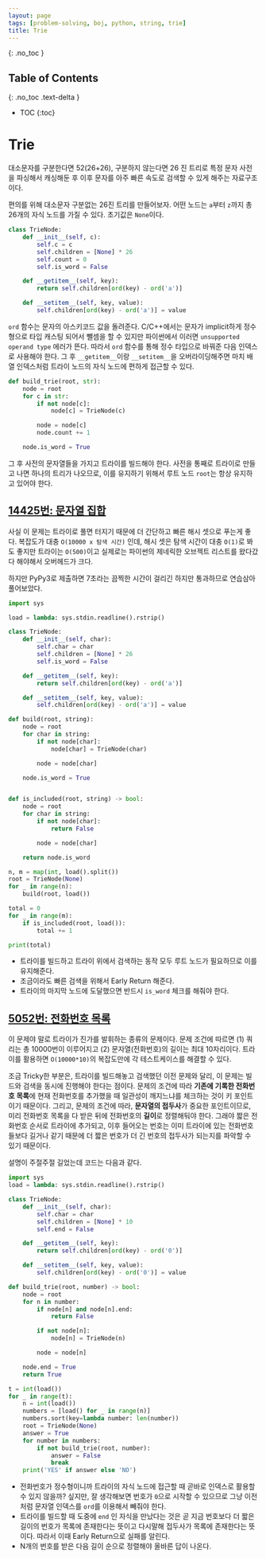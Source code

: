 ```yaml
---
layout: page
tags: [problem-solving, boj, python, string, trie]
title: Trie
---
```


{: .no_toc }
## Table of Contents
{: .no_toc .text-delta }
- TOC
{:toc}

# Trie
 대소문자를 구분한다면 52(26+26), 구분하지 않는다면 26 진 트리로 특정
 문자 사전을 파싱해서 캐싱해둔 후 이후 문자를 아주 빠른 속도로 검색할
 수 있게 해주는 자료구조이다.

 편의를 위해 대소문자 구분없는 26진 트리를 만들어보자. 어떤 노드는
 `a`부터 `z`까지 총 26개의 자식 노드를 가질 수 있다. 초기값은
 `None`이다.

``` python
class TrieNode:
    def __init__(self, c):
        self.c = c
        self.children = [None] * 26
        self.count = 0
        self.is_word = False

    def __getitem__(self, key):
        return self.children[ord(key) - ord('a')]

    def __setitem__(self, key, value):
        self.children[ord(key) - ord('a')] = value
```

 `ord` 함수는 문자의 아스키코드 값을 돌려준다. C/C++에서는 문자가
 implicit하게 정수형으로 타입 캐스팅 되어서 뺄셈을 할 수 있지만
 파이썬에서 이러면 `unsupported operand type` 에러가 뜬다. 따라서
 `ord` 함수를 통해 정수 타입으로 바꿔준 다음 인덱스로 사용해야
 한다. 그 후 `__getitem__`이랑 `__setitem__`을 오버라이딩해주면 마치
 배열 인덱스처럼 트라이 노드의 자식 노드에 편하게 접근할 수 있다.

``` python
def build_trie(root, str):
    node = root
    for c in str:
        if not node[c]:
            node[c] = TrieNode(c)

        node = node[c]
        node.count += 1

    node.is_word = True
```

  그 후 사전의 문자열들을 가지고 트라이를 빌드해야 한다. 사전을 통째로
  트라이로 만들고 나면 하나의 트리가 나오므로, 이를 유지하기 위해서
  루트 노드 `root`는 항상 유지하고 있어야 한다.

## [14425번: 문자열 집합](https://www.acmicpc.net/problem/14425)
 사실 이 문제는 트라이로 풀면 터지기 때문에 더 간단하고 빠른 해시
 셋으로 푸는게 좋다. 복잡도가 대충 `O(10000 x 탐색 시간)` 인데, 해시
 셋은 탐색 시간이 대충 `O(1)`로 봐도 좋지만 트라이는 `O(500)`이고
 실제로는 파이썬의 제네릭한 오브젝트 리스트를 왔다갔다 해야해서
 오버헤드가 크다.

 하지만 PyPy3로 제출하면 7초라는 끔찍한 시간이 걸리긴 하지만
 통과하므로 연습삼아 풀어보았다.

```python
import sys

load = lambda: sys.stdin.readline().rstrip()

class TrieNode:
    def __init__(self, char):
        self.char = char
        self.children = [None] * 26
        self.is_word = False

    def __getitem__(self, key):
        return self.children[ord(key) - ord('a')]

    def __setitem__(self, key, value):
        self.children[ord(key) - ord('a')] = value

def build(root, string):
    node = root
    for char in string:
        if not node[char]:
            node[char] = TrieNode(char)

        node = node[char]

    node.is_word = True


def is_included(root, string) -> bool:
    node = root
    for char in string:
        if not node[char]:
            return False

        node = node[char]

    return node.is_word

n, m = map(int, load().split())
root = TrieNode(None)
for _ in range(n):
    build(root, load())

total = 0
for _ in range(m):
    if is_included(root, load()):
        total += 1

print(total)
```

 - 트라이를 빌드하고 트라이 위에서 검색하는 동작 모두 루트 노드가
   필요하므로 이를 유지해준다.
 - 조금이라도 빠른 검색을 위해서 Early Return 해준다.
 - 트라이의 마지막 노드에 도달했으면 반드시 `is_word` 체크를 해줘야
   한다.

## [5052번: 전화번호 목록](https://www.acmicpc.net/problem/5052)
 이 문제야 말로 트라이가 진가를 발휘하는 종류의 문제이다. 문제 조건에
 따르면 (1) 쿼리는 총 10000번이 이루어지고 (2) 문자열(전화번호)의
 길이는 최대 10자리이다. 트라이를 활용하면 `O(10000*10)`의 복잡도만에
 각 테스트케이스를 해결할 수 있다.

 조금 Tricky한 부분은, 트라이를 빌드해놓고 검색했던 이전 문제와 달리,
 이 문제는 빌드와 검색을 동시에 진행해야 한다는 점이다. 문제의 조건에
 따라 **기존에 기록한 전화번호 목록**에 현재 전화번호를 추가했을 때
 일관성이 깨지느냐를 체크하는 것이 키 포인트이기 때문이다. 그리고,
 문제의 조건에 따라, **문자열의 접두사**가 중요한 포인트이므로, 미리
 전화번호 목록을 다 받은 뒤에 전화번호의 **길이**로 정렬해둬야
 한다. 그래야 짧은 전화번호 순서로 트라이에 추가되고, 이후 들어오는
 번호는 이미 트라이에 있는 전화번호들보다 길거나 같기 때문에 더 짧은
 번호가 더 긴 번호의 접두사가 되는지를 파악할 수 있기 때문이다.

 설명이 주절주절 길었는데 코드는 다음과 같다.

```python
import sys
load = lambda: sys.stdin.readline().rstrip()

class TrieNode:
    def __init__(self, char):
        self.char = char
        self.children = [None] * 10
        self.end = False

    def __getitem__(self, key):
        return self.children[ord(key) - ord('0')]

    def __setitem__(self, key, value):
        self.children[ord(key) - ord('0')] = value

def build_trie(root, number) -> bool:
    node = root
    for n in number:
        if node[n] and node[n].end:
            return False

        if not node[n]:
            node[n] = TrieNode(n)

        node = node[n]

    node.end = True
    return True

t = int(load())
for _ in range(t):
    n = int(load())
    numbers = [load() for _ in range(n)]
    numbers.sort(key=lambda number: len(number))
    root = TrieNode(None)
    answer = True
    for number in numbers:
        if not build_trie(root, number):
            answer = False
            break
    print('YES' if answer else 'NO')
```

 - 전화번호가 정수형이니까 트라이의 자식 노드에 접근할 때 곧바로
   인덱스로 활용할 수 있지 않을까? 싶지만, 잘 생각해보면 번호가
   `0`으로 시작할 수 있으므로 그냥 이전처럼 문자열 인덱스를 `ord`를
   이용해서 빼줘야 한다.
 - 트라이를 빌드할 때 도중에 `end` 인 자식을 만났다는 것은 곧 지금
   번호보다 더 짧은 길이의 번호가 목록에 존재한다는 뜻이고 다시말해
   접두사가 목록에 존재한다는 뜻이다. 따라서 이때 Early Return으로
   실패를 알린다.
 - N개의 번호를 받은 다음 길이 순으로 정렬해야 올바른 답이 나온다.
